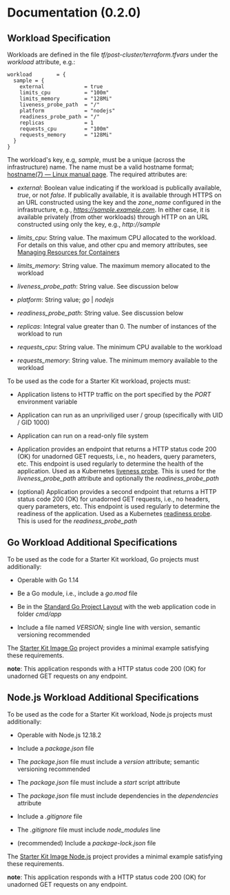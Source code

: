 # Documentation (0.2.0)

## Workload Specification

Workloads are defined in the file *tf/post-cluster/terraform.tfvars* under the *workload* attribute, e.g.:

```hcl
workload        = {
  sample = {
    external             = true
    limits_cpu           = "100m"
    limits_memory        = "128Mi"
    liveness_probe_path  = "/"
    platform             = "nodejs"
    readiness_probe_path = "/"
    replicas             = 1
    requests_cpu         = "100m"
    requests_memory      = "128Mi"
  }
}
```

The workload's key, e.g, *sample*, must be a unique (across the infrastructure) name. The name must be a valid hostname format; [hostname(7) — Linux manual page](https://man7.org/linux/man-pages/man7/hostname.7.html). The required attributes are:

- *external*: Boolean value indicating if the workload is publically available, *true*, or not *false*. If publically available, it is available through HTTPS on an URL constructed using the key and the *zone_name* configured in the infrastructure, e.g., *https://sample.example.com*. In either case, it is available privately (from other workloads) through HTTP on an URL constructed using only the key, e.g., *http://sample*

- *limits_cpu*: String value. The maximum CPU allocated to the workload. For details on this value, and other cpu and memory attributes, see [Managing Resources for Containers](https://kubernetes.io/docs/concepts/configuration/manage-resources-containers/)

- *limits_memory*: String value. The maximum memory allocated to the workload

- *liveness_probe_path*: String value. See discussion below

- *platform*: String value; *go* | *nodejs*

- *readiness_probe_path*: String value. See discussion below

- *replicas*: Integral value greater than 0. The number of instances of the workload to run

- *requests_cpu*: String value. The minimum CPU available to the workload

- *requests_memory*: String value. The minimum memory available to the workload

To be used as the code for a Starter Kit workload, projects must:

- Application listens to HTTP traffic on the port specified by the *PORT* environment variable

- Application can run as an unpriviliged user / group (specifically with UID / GID 1000)

- Application can run on a read-only file system

- Application provides an endpoint that returns a HTTP status code 200 (OK) for unadorned GET requests, i.e., no headers, query parameters, etc. This endpoint is used regularly to determine the health of the application. Used as a Kubernetes [liveness probe](https://kubernetes.io/docs/tasks/configure-pod-container/configure-liveness-readiness-startup-probes/#define-a-liveness-command). This is used for the *liveness_probe_path* attribute and optionally the *readiness_probe_path*

- (optional) Application provides a second endpoint that returns a HTTP status code 200 (OK) for unadorned GET requests, i.e., no headers, query parameters, etc. This endpoint is used regularly to determine the readiness of the application. Used as a Kubernetes [readiness probe](https://kubernetes.io/docs/tasks/configure-pod-container/configure-liveness-readiness-startup-probes/#define-readiness-probes). This is used for the *readiness_probe_path*

## Go Workload Additional Specifications

To be used as the code for a Starter Kit workload, Go projects must additionally:

- Operable with Go 1.14

- Be a Go module, i.e., include a *go.mod* file

- Be in the [Standard Go Project Layout](https://github.com/golang-standards/project-layout) with the web application code in folder *cmd/app*

- Include a file named *VERSION*; single line with version, semantic versioning recommended

The [Starter Kit Image Go](https://github.com/larkintuckerllc/starter-kit-image-go) project provides a minimal example satisfying these requirements.

**note**: This application responds with a HTTP status code 200 (OK) for unadorned GET requests on any endpoint.

## Node.js Workload Additional Specifications

To be used as the code for a Starter Kit workload, Node.js projects must additionally:

- Operable with Node.js 12.18.2

- Include a *package.json* file

- The *package.json* file must include a *version* attribute; semantic versioning recommended

- The *package.json* file must include a *start* script attribute

- The *package.json* file must include dependencies in the *dependencies* attribute

- Include a *.gitignore* file

- The *.gitignore* file must include *node_modules* line

- (recommended) Include a *package-lock.json* file

The [Starter Kit Image Node.js](https://github.com/larkintuckerllc/starter-kit-image-nodejs) project provides a minimal example satisfying these requirements.

**note**: This application responds with a HTTP status code 200 (OK) for unadorned GET requests on any endpoint.
